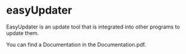 # easyUpdater
EasyUpdater is an update tool that is integrated into other programs to update them.

You can find a Documentation in the Documentation.pdf.
